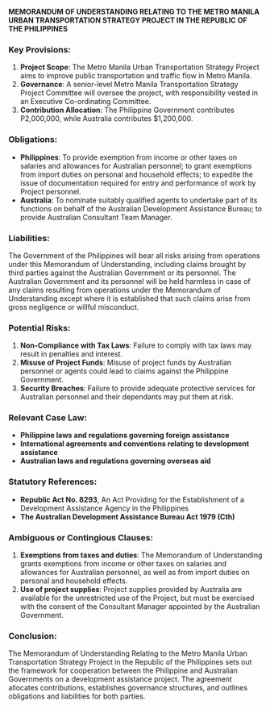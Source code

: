 **MEMORANDUM OF UNDERSTANDING RELATING TO THE METRO MANILA URBAN TRANSPORTATION STRATEGY PROJECT IN THE REPUBLIC OF THE PHILIPPINES**

### **Key Provisions:**

1. **Project Scope**: The Metro Manila Urban Transportation Strategy Project aims to improve public transportation and traffic flow in Metro Manila.
2. **Governance**: A senior-level Metro Manila Transportation Strategy Project Committee will oversee the project, with responsibility vested in an Executive Co-ordinating Committee.
3. **Contribution Allocation**: The Philippine Government contributes P2,000,000, while Australia contributes $1,200,000.

### **Obligations:**

*   **Philippines**: To provide exemption from income or other taxes on salaries and allowances for Australian personnel; to grant exemptions from import duties on personal and household effects; to expedite the issue of documentation required for entry and performance of work by Project personnel.
*   **Australia**: To nominate suitably qualified agents to undertake part of its functions on behalf of the Australian Development Assistance Bureau; to provide Australian Consultant Team Manager.

### **Liabilities:**

The Government of the Philippines will bear all risks arising from operations under this Memorandum of Understanding, including claims brought by third parties against the Australian Government or its personnel. The Australian Government and its personnel will be held harmless in case of any claims resulting from operations under the Memorandum of Understanding except where it is established that such claims arise from gross negligence or willful misconduct.

### **Potential Risks:**

1.  **Non-Compliance with Tax Laws**: Failure to comply with tax laws may result in penalties and interest.
2.  **Misuse of Project Funds**: Misuse of project funds by Australian personnel or agents could lead to claims against the Philippine Government.
3.  **Security Breaches**: Failure to provide adequate protective services for Australian personnel and their dependants may put them at risk.

### **Relevant Case Law:**

*   **Philippine laws and regulations governing foreign assistance**
*   **International agreements and conventions relating to development assistance**
*   **Australian laws and regulations governing overseas aid**

### **Statutory References:**

*   **Republic Act No. 8293**, An Act Providing for the Establishment of a Development Assistance Agency in the Philippines
*   **The Australian Development Assistance Bureau Act 1979 (Cth)**

### **Ambiguous or Contingious Clauses:**

1.  **Exemptions from taxes and duties**: The Memorandum of Understanding grants exemptions from income or other taxes on salaries and allowances for Australian personnel, as well as from import duties on personal and household effects.
2.  **Use of project supplies**: Project supplies provided by Australia are available for the unrestricted use of the Project, but must be exercised with the consent of the Consultant Manager appointed by the Australian Government.

### **Conclusion:**

The Memorandum of Understanding Relating to the Metro Manila Urban Transportation Strategy Project in the Republic of the Philippines sets out the framework for cooperation between the Philippine and Australian Governments on a development assistance project. The agreement allocates contributions, establishes governance structures, and outlines obligations and liabilities for both parties.